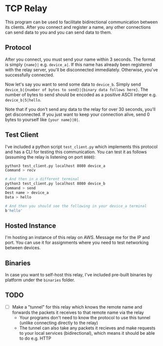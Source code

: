 # TCP Relay

This program can be used to facilitate bidirectional communication between its clients. After you connect and register a name, any other connections can send data to you and you can send data to them.

## Protocol

After you connect, you must send your name within 3 seconds. The format is simply `{name}|` e.g. `device_a|`. If this name has already been registered with the relay server, you'll be disconnected immediately. Otherwise, you've successfully connected.

Now let's say you want to send some data to `device_b`. Simply send `device_b|{number of bytes to send}|{binary data follows here}`. The number of bytes to send should be encoded as a positive ASCII integer e.g. `device_b|5|hello`.

Note that if you don't send any data to the relay for over 30 seconds, you'll get disconnected. If you just want to keep your connection alive, send 0 bytes to yourself like `{your name}|0|`.

## Test Client

I've included a python script `test_client.py` which implements this protocol and has a CLI for testing this communication. You can test it as follows (assuming the relay is listening on port `8080`):

```sh
python3 test_client.py localhost 8080 device_a
Command > recv

# And then in a different terminal
python3 test_client.py localhost 8080 device_b
Command > send
Dest name > device_a
Data > hello

# And then you should see the following in your device_a terminal
b'hello'
```

## Hosted Instance

I'm hosting an instance of this relay on AWS. Message me for the IP and port. You can use it for assignments where you need to test networking between devices.

## Binaries

In case you want to self-host this relay, I've included pre-built binaries by platform under the `binaries` folder.

## TODO

- [ ] Make a "tunnel" for this relay which knows the remote name and forwards the packets it receives to that remote name via the relay
    - Your programs don't need to know the protocol to use this tunnel (unlike connecting directly to the relay)
    - The tunnel can also take any packets it recieves and make requests to your local services (bidirectional), which means it should be able to do e.g. HTTP
